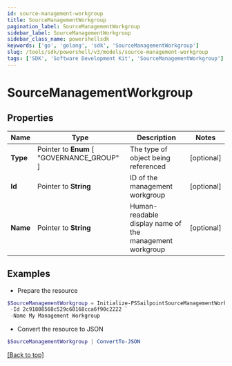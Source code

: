 ```yaml
---
id: source-management-workgroup
title: SourceManagementWorkgroup
pagination_label: SourceManagementWorkgroup
sidebar_label: SourceManagementWorkgroup
sidebar_class_name: powershellsdk
keywords: ['go', 'golang', 'sdk', 'SourceManagementWorkgroup'] 
slug: /tools/sdk/powershell/v3/models/source-management-workgroup
tags: ['SDK', 'Software Development Kit', 'SourceManagementWorkgroup']
---
```



# SourceManagementWorkgroup

## Properties

Name | Type | Description | Notes
------------ | ------------- | ------------- | -------------
**Type** |  Pointer to  **Enum** [  "GOVERNANCE_GROUP" ] | The type of object being referenced | [optional] 
**Id** |  Pointer to **String** | ID of the management workgroup | [optional] 
**Name** |  Pointer to **String** | Human-readable display name of the management workgroup | [optional] 

## Examples

- Prepare the resource
```powershell
$SourceManagementWorkgroup = Initialize-PSSailpointSourceManagementWorkgroup  -Type GOVERNANCE_GROUP `
 -Id 2c91808568c529c60168cca6f90c2222 `
 -Name My Management Workgroup
```

- Convert the resource to JSON
```powershell
$SourceManagementWorkgroup | ConvertTo-JSON
```


[[Back to top]](#) 


